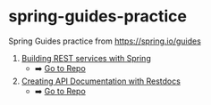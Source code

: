 # spring-guides-practice
Spring Guides practice from https://spring.io/guides

1. [Building REST services with Spring](https://spring.io/guides/tutorials/rest/)
   - ➡️ [Go to Repo](https://github.com/spring-guides/tut-rest)
2. [Creating API Documentation with Restdocs](https://spring.io/guides/gs/testing-restdocs/)
   - ➡️ [Go to Repo](https://github.com/spring-guides/gs-testing-restdocs)
